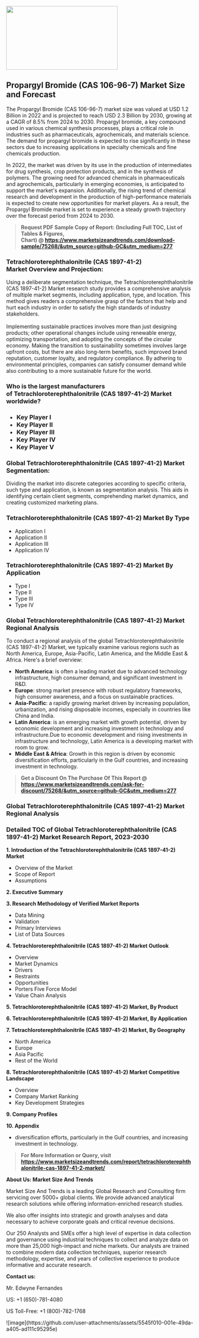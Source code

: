 <p><img class="alignnone size-medium wp-image-20088" src="https://ffe5etoiles.com/wp-content/uploads/2024/12/MST1-300x171.png" alt="" width="300" height="171" /></p><h2>Propargyl Bromide (CAS 106-96-7) Market Size and Forecast</h2><p>The Propargyl Bromide (CAS 106-96-7) market size was valued at USD 1.2 Billion in 2022 and is projected to reach USD 2.3 Billion by 2030, growing at a CAGR of 8.5% from 2024 to 2030. Propargyl bromide, a key compound used in various chemical synthesis processes, plays a critical role in industries such as pharmaceuticals, agrochemicals, and materials science. The demand for propargyl bromide is expected to rise significantly in these sectors due to increasing applications in specialty chemicals and fine chemicals production.</p><p>In 2022, the market was driven by its use in the production of intermediates for drug synthesis, crop protection products, and in the synthesis of polymers. The growing need for advanced chemicals in pharmaceuticals and agrochemicals, particularly in emerging economies, is anticipated to support the market's expansion. Additionally, the rising trend of chemical research and development in the production of high-performance materials is expected to create new opportunities for market players. As a result, the Propargyl Bromide market is set to experience a steady growth trajectory over the forecast period from 2024 to 2030.</p></p><blockquote id="" class=""><strong>Request PDF Sample Copy of Report: (Including Full TOC, List of Tables &amp; Figures, Chart)&nbsp;@&nbsp;<strong><a href="https://www.marketsizeandtrends.com/download-sample/75268/&utm_source=github-GC&utm_medium=277" target="_blank">https://www.marketsizeandtrends.com/download-sample/75268/&utm_source=github-GC&utm_medium=277</a></strong></strong></blockquote><h3 id="" class="">Tetrachloroterephthalonitrile (CAS 1897-41-2) Market&nbsp;Overview and Projection:</h3><p id="" class="">Using a deliberate segmentation technique, the Tetrachloroterephthalonitrile (CAS 1897-41-2) Market research study provides a comprehensive analysis of multiple market segments, including application, type, and location. This method gives readers a comprehensive grasp of the factors that help and hurt each industry in order to satisfy the high standards of industry stakeholders. <br /> <br />Implementing sustainable practices involves more than just designing products; other operational changes include using renewable energy, optimizing transportation, and adopting the concepts of the circular economy. Making the transition to sustainability sometimes involves large upfront costs, but there are also long-term benefits, such improved brand reputation, customer loyalty, and regulatory compliance. By adhering to environmental principles, companies can satisfy consumer demand while also contributing to a more sustainable future for the world.</p><h3 id="" class="">Who is the largest manufacturers of&nbsp;Tetrachloroterephthalonitrile (CAS 1897-41-2) Market worldwide?</h3><h3 class=""><p><ul><li>Key Player I </li><li> Key Player II </li><li> Key Player III </li><li> Key Player IV </li><li> Key Player V</li></ul></p></h3><h3 id="" class="">Global&nbsp;Tetrachloroterephthalonitrile (CAS 1897-41-2) Market Segmentation:</h3><p id="" class="">Dividing the market into discrete categories according to specific criteria, such type and application, is known as segmentation analysis. This aids in identifying certain client segments, comprehending market dynamics, and creating customized marketing plans.</p><h3 id="" class="">Tetrachloroterephthalonitrile (CAS 1897-41-2) Market&nbsp;By Type</h3><p><p><ul><li>Application I</li><li> Application II</li><li> Application III</li><li> Application IV</p></li></ul></p></p><h3 id="" class="">Tetrachloroterephthalonitrile (CAS 1897-41-2) Market&nbsp;By Application</h3><p class=""><p><ul><li>Type I</li><li> Type II</li><li> Type III</li><li> Type IV</li></ul></p></p><h3 id="" class="">Global Tetrachloroterephthalonitrile (CAS 1897-41-2) Market Regional Analysis</h3><p id="" class="">To conduct a regional analysis of the global Tetrachloroterephthalonitrile (CAS 1897-41-2) Market, we typically examine various regions such as North America, Europe, Asia-Pacific, Latin America, and the Middle East &amp; Africa. Here's a brief overview:</p><ul><li><strong>North America</strong>: is often a leading market due to advanced technology infrastructure, high consumer demand, and significant investment in R&amp;D.</li><li><strong>Europe</strong>: strong market presence with robust regulatory frameworks, high consumer awareness, and a focus on sustainable practices.</li><li><strong>Asia-Pacific</strong>: a rapidly growing market driven by increasing population, urbanization, and rising disposable incomes, especially in countries like China and India.</li><li><strong>Latin America</strong>: is an emerging market with growth potential, driven by economic development and increasing investment in technology and infrastructure.Due to economic development and rising investments in infrastructure and technology, Latin America is a developing market with room to grow.</li><li><strong>Middle East &amp; Africa</strong>: Growth in this region is driven by economic diversification efforts, particularly in the Gulf countries, and increasing investment in technology.</li></ul><blockquote id="" class=""><strong>Get a Discount On The Purchase Of This Report @ <strong><a href="https://www.marketsizeandtrends.com/ask-for-discount/75268/&utm_source=github-GC&utm_medium=277" target="_blank">https://www.marketsizeandtrends.com/ask-for-discount/75268/&utm_source=github-GC&utm_medium=277</a></strong></strong></blockquote><h3 id="" class="">Global Tetrachloroterephthalonitrile (CAS 1897-41-2) Market Regional Analysis</h3><h3 id="" class="">Detailed TOC of Global Tetrachloroterephthalonitrile (CAS 1897-41-2) Market Research Report, 2023-2030</h3><p id="" class=""><strong>1. Introduction of the Tetrachloroterephthalonitrile (CAS 1897-41-2) Market</strong></p><ul><li>Overview of the Market</li><li>Scope of Report</li><li>Assumptions</li></ul><p id="" class=""><strong>2. Executive Summary</strong></p><p id="" class=""><strong>3. Research Methodology of Verified Market Reports</strong></p><ul><li>Data Mining</li><li>Validation</li><li>Primary Interviews</li><li>List of Data Sources</li></ul><p id="" class=""><strong>4. Tetrachloroterephthalonitrile (CAS 1897-41-2) Market Outlook</strong></p><ul><li>Overview</li><li>Market Dynamics</li><li>Drivers</li><li>Restraints</li><li>Opportunities</li><li>Porters Five Force Model</li><li>Value Chain Analysis</li></ul><p id="" class=""><strong>5. Tetrachloroterephthalonitrile (CAS 1897-41-2) Market, By Product</strong></p><p id="" class=""><strong>6. Tetrachloroterephthalonitrile (CAS 1897-41-2) Market, By Application</strong></p><p id="" class=""><strong>7. Tetrachloroterephthalonitrile (CAS 1897-41-2) Market, By Geography</strong></p><ul><li>North America</li><li>Europe</li><li>Asia Pacific</li><li>Rest of the World</li></ul><p id="" class=""><strong>8. Tetrachloroterephthalonitrile (CAS 1897-41-2) Market Competitive Landscape</strong></p><ul><li>Overview</li><li>Company Market Ranking</li><li>Key Development Strategies</li></ul><p id="" class=""><strong>9. Company Profiles</strong></p><p id="" class=""><strong>10. Appendix</strong></p><ul><li>diversification efforts, particularly in the Gulf countries, and increasing investment in technology.</li></ul><blockquote id="" class=""><strong>For More Information or Query, visit <strong><strong><a href="https://www.marketsizeandtrends.com/report/tetrachloroterephthalonitrile-cas-1897-41-2-market/" target="_blank">https://www.marketsizeandtrends.com/report/tetrachloroterephthalonitrile-cas-1897-41-2-market/</a></strong></strong></strong></blockquote><p id="" class=""><strong>About Us: Market Size And Trends</strong></p><p id="" class="">Market Size And Trends is a leading Global Research and Consulting firm servicing over 5000+ global clients. We provide advanced analytical research solutions while offering information-enriched research studies.</p><p id="" class="">We also offer insights into strategic and growth analyses and data necessary to achieve corporate goals and critical revenue decisions.</p><p id="" class="">Our 250 Analysts and SMEs offer a high level of expertise in data collection and governance using industrial techniques to collect and analyze data on more than 25,000 high-impact and niche markets. Our analysts are trained to combine modern data collection techniques, superior research methodology, expertise, and years of collective experience to produce informative and accurate research.</p><p id="" class=""><strong>Contact us:</strong></p><p id="" class="">Mr. Edwyne Fernandes</p><p id="" class="">US: +1 (650)-781-4080</p><p id="" class="">US Toll-Free: +1 (800)-782-1768</p>
![image](https://github.com/user-attachments/assets/5545f010-001e-49da-a405-ad111c95295e)
